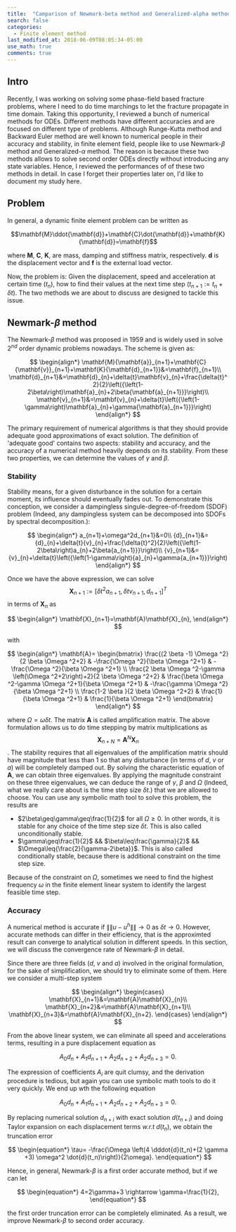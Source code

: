 ```yaml
---
title:  "Camparison of Newmark-beta method and Generalized-alpha method"
search: false
categories: 
  - Finite element method
last_modified_at: 2018-06-09T08:05:34-05:00
use_math: true
comments: true
---
```


## Intro

Recently, I was working on solving some phase-field based fracture problems, where I need to do time marchings to let the fracture propagate in time domain. Taking this opportunity, I reviewed a bunch of numerical methods for ODEs. Different methods have different accuracies and are focused on different type of problems. Although Runge-Kutta method and Backward Euler method are well known to numerical people in their accuracy and stability,  in finite element field, people like to use Newmark-$\beta$ method and Generalized-$\alpha$ method. The reason is because these two methods allows to solve second order ODEs directly without introducing any state variables. Hence, I reviewed the performances of of these two methods in detail. In case I forget their properties later on, I'd like to document my study here.

## Problem

In general, a dynamic finite element problem can be written as

$$\mathbf{M}\ddot{\mathbf{d}}+\mathbf{C}\dot{\mathbf{d}}+\mathbf{K}{\mathbf{d}}=\mathbf{f}$$

where $\mathbf{M}$, $\mathbf{C}$, $\mathbf{K}$, are mass, damping and stiffness matrix, respectively. $\mathbf{d}$ is the displacement vector and $\mathbf{f}$ is the external load vector.

Now, the problem is: Given the displacement, speed and acceleration at certain time $(t_n)$, how to find their values at the next time step $(t_{n+1}:=t_n+\delta{t})$. The two methods we are about to discuss are designed to tackle this issue.

## Newmark-$\beta$ method

The Newmark-$\beta$ method was proposed in 1959 and is widely used in solve $2^{nd}$ order dynamic problems nowadays. The scheme is given as:

$$
\begin{align*}
  \mathbf{M}{\mathbf{a}}_{n+1}+\mathbf{C}{\mathbf{v}}_{n+1}+\mathbf{K}{\mathbf{d}_{n+1}}&=\mathbf{f}_{n+1}\\
  \mathbf{d}_{n+1}&=\mathbf{d}_{n}+\delta{t}\mathbf{v}_{n}+\frac{\delta{t}^2}{2}\left({\left(1-2\beta\right)\mathbf{a}_{n}+2\beta{\mathbf{a}_{n+1}}}\right)\\
  \mathbf{v}_{n+1}&=\mathbf{v}_{n}+\delta{t}\left({\left(1-\gamma\right)\mathbf{a}_{n}+\gamma{\mathbf{a}_{n+1}}}\right)
\end{align*}
$$

The primary requirement of numerical algorithms is that they should provide adequate good approximations of exact solution. The definition of 'adequate good' contains two aspects: stability and accuracy, and the accuracy of a numerical method heavily depends on its stability. From these two properties, we can determine the values of $\gamma$ and $\beta$.

### Stability

Stability means, for a given disturbance in the solution for a certain moment, its influence should eventually fades out. To demonstrate this conception, we consider a dampingless singule-degree-of-freedom (SDOF) problem (Indeed, any dampingless system can be decomposed into SDOFs by spectral decomposition.):

$$
\begin{align*}
  a_{n+1}+\omega^2d_{n+1}&=0\\
  {d}_{n+1}&={d}_{n}+\delta{t}{v}_{n}+\frac{\delta{t}^2}{2}\left({\left(1-2\beta\right)a_{n}+2\beta{a_{n+1}}}\right)\\
  {v}_{n+1}&={v}_{n}+\delta{t}\left({\left(1-\gamma\right){a}_{n}+\gamma{a_{n+1}}}\right)
\end{align*}
$$

Once we have the above expression, we can solve $$\mathbf{X}_{n+1}:=\left[\delta{t}^2{a_{n+1}}, \delta{t}{v_{n+1}, {d_{n+1}}}\right]^T$$ in terms of $\mathbf{X}_{n}$ as


$$
\begin{align*}
  \mathbf{X}_{n+1}=\mathbf{A}\mathbf{X}_{n},
\end{align*}
$$

with

$$
\begin{align*}
  \mathbf{A}=
  \begin{bmatrix}
 \frac{(2 \beta -1) \Omega ^2}{2 \beta  \Omega ^2+2} & -\frac{\Omega ^2}{\beta  \Omega ^2+1} & -\frac{\Omega ^2}{\beta  \Omega ^2+1} \\
 \frac{2 \beta  \Omega ^2-\gamma  \left(\Omega ^2+2\right)+2}{2 \beta  \Omega ^2+2} & \frac{\beta  \Omega ^2-\gamma  \Omega ^2+1}{\beta  \Omega ^2+1} & -\frac{\gamma  \Omega ^2}{\beta  \Omega ^2+1} \\
 \frac{1-2 \beta }{2 \beta  \Omega ^2+2} & \frac{1}{\beta  \Omega ^2+1} & \frac{1}{\beta  \Omega ^2+1} 
  \end{bmatrix}
\end{align*}
$$

where $\Omega=\omega\delta{t}$. The matrix $\mathbf{A}$ is called amplification matrix. The above formulation allows us to do time stepping by matrix multiplications as $$\mathbf{X}_{n+N}=\mathbf{A}^N\mathbf{X}_{n}$$. The stability requires that all eigenvalues of the amplification matrix should have magnitude that less than 1 so that any disturbance (in terms of $d$, $v$ or $a$) will be completely damped out. By solving the characteristic equation of $\mathbf{A}$, we can obtain three eigenvalues. By applying the magnitude constraint on these three eigenvalues, we can deduce the range of $\gamma$, $\beta$ and $\Omega$ (Indeed, what we really care about is the time step size $\delta{t}$.) that we are allowed to choose. You can use any symbolic math tool to solve this problem, the results are

* $2\beta\geq\gamma\geq\frac{1}{2}$ for all $\Omega\geq{}0$. In other words, it is stable for any choice of the time step size $\delta{t}$. This is also called unconditionally stable.
* $\gamma\geq\frac{1}{2}$ && $\beta\leq\frac{\gamma}{2}$ && $\Omega\leq{\frac{2}{\gamma-2\beta}}$. This is also called conditionally stable, because there is additional constraint on the time step size.

Because of the constraint on $\Omega$, sometimes we need to find the highest frequency $\omega$ in the finite element linear system to identify the largest feasible time step.

### Accuracy

A numerical method is accurate if $\|\|u-u^h\|\|\rightarrow{}0$ as $\delta{t}\rightarrow {}0$. However, accurate methods can differ in their efficiency, that is the approximted result can converge to analytical solution in different speeds. In this section, we will discuss the convergence rate of Newmark-$\beta$ in detail.

Since there are three fields ($d$, $v$ and $a$) involved in the original formulation, for the sake of simplification, we should try to eliminate some of them. Here we consider a multi-step system

$$
\begin{align*}
  \begin{cases}
    \mathbf{X}_{n+1}&=\mathbf{A}\mathbf{X}_{n}\\
    \mathbf{X}_{n+2}&=\mathbf{A}\mathbf{X}_{n+1}\\
    \mathbf{X}_{n+3}&=\mathbf{A}\mathbf{X}_{n+2}.
  \end{cases}
\end{align*}
$$

From the above linear system, we can eliminate all speed and accelerations terms, resulting in a pure displacement equation as

$$
\begin{equation*}
  A_0d_{n}+A_1d_{n+1}+A_2d_{n+2}+A_2d_{n+3}=0.
\end{equation*}
$$

The expression of coefficients $A_i$ are quit clumsy, and the derivation procedure is tedious, but again you can use symbolic math tools to do it very quickly. We end up wth the following equation

$$
\begin{equation*}
  A_0d_{n}+A_1d_{n+1}+A_2d_{n+2}+A_2d_{n+3}=0.
\end{equation*}
$$

By replacing numerical solution $d_{n+i}$ with exact solution $d(t_{n+i})$ and doing Taylor expansion on each displacement terms *w.r.t* $d(t_{n})$, we obtain the truncation error

$$
\begin{equation*}
  \tau= -\frac{\Omega \left(4 \dddot{d}(t_n)+(2 \gamma +3) \omega^2 \dot{d}(t_n)\right)}{2\omega}.
\end{equation*}
$$

Hence, in general, Newmark-$\beta$ is a first order accurate method, but if we can let

$$
\begin{equation*}
  4=2\gamma+3 \rightarrow \gamma=\frac{1}{2},
\end{equation*}
$$

the first order truncation error can be completely eliminated. As a result, we improve Newmark-$\beta$ to second order accuracy.
